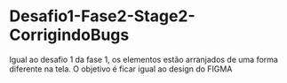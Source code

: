 # Desafio1-Fase2-Stage2-CorrigindoBugs
 Igual ao desafio 1 da fase 1, os elementos estão arranjados de uma forma diferente na tela. O objetivo é ficar igual ao design do FIGMA
